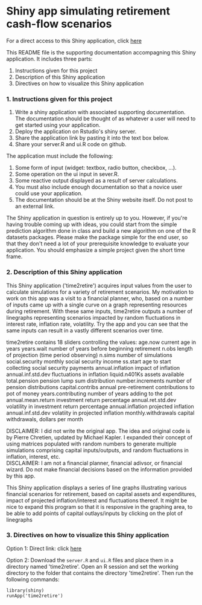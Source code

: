 # Shiny app simulating retirement cash-flow scenarios

For a direct access to this Shiny application, click [here](https://frankgoortani.shinyapps.io/timetoretire)

This README file is the supporting documentation accompagning this Shiny application. It includes three parts: 

1. Instructions given for this project
2. Description of this Shiny application
3. Directives on how to visualize this Shiny application

### 1. Instructions given for this project

1. Write a shiny application with associated supporting documentation. The documentation should be thought of as whatever a user will need to get started using your application. 
2. Deploy the application on Rstudio's shiny server.
3. Share the application link by pasting it into the text box below. 
4. Share your server.R and ui.R code on github. 

The application must include the following:

1. Some form of input (widget: textbox, radio button, checkbox, ...).
2. Some operation on the ui input in sever.R.
3. Some reactive output displayed as a result of server calculations.
4. You must also include enough documentation so that a novice user could use your application.
5. The documentation should be at the Shiny website itself. Do not post to an external link.

The Shiny application in question is entirely up to you. However, if you're having trouble coming up with ideas, you could start from the simple prediction algorithm done in class and build a new algorithm on one of the R datasets packages. Please make the package simple for the end user, so that they don't need a lot of your prerequisite knowledge to evaluate your application. You should emphasize a simple project given the short time frame.  

### 2. Description of this Shiny application

This Shiny application ('time2retire') acquires input values from the user to calculate simulations for a variety of retirement scenarios.   My motivation to work on this app was a visit to a financial planner, who, based on a number of inputs came up with a single curve on a graph representing resources during retirement.  With these same inputs, time2retire outputs a number of linegraphs representing scenarios impacted by random fluctuations in interest rate, inflation rate, volatility.  Try the app and you can see that the same inputs can result in a vastly different scenarios over time.  

time2retire contains 18 sliders controlling the values:
  age.now             current age in years
  years.wait          number of years before beginning retirement
  n.obs               length of projection (time period observing)
  n.sims              number of simulations
  social.security     monthly social security income
  ss.start            age to start collecting social security payments
  annual.inflation    impact of inflation
  annual.inf.std.dev  fluctuations in inflation
  liquid.n401Ks       assets available
  total.pension       pension lump sum distribution
  number.increments   number of pension distributions
  capital.contribs    annual pre-retirement contributions to pot of money 
  years.contributing  number of years adding to the pot
  annual.mean.return  investment return percentage
  annual.ret.std.dev  volatility in investment return percentage 
  annual.inflation    projected inflation
  annual.inf.std.dev  volatiity in projected inflation
  monthly.withdrawals capital withdrawals, dollars per month 


DISCLAIMER:  I did not write the original app.  The idea and original code is by Pierre Chretien, updated by Michael Kapler.  I expanded their concept of using matrices populated with random numbers to generate multiple simulations comprising capital inputs/outputs, and random fluctuations in inflation, interest, etc.   
DISCLAIMER:  I am not a financial planner, financial adivsor, or financial wizard.  Do not make financial decisions based on the information provided by this app.


This Shiny application displays a series of line graphs illustrating various financial scenarios for retirement, based on capital assets and expenditures, impact of projected inflation/interest and fluctuations thereof.  It might be nice to expand this program so that it is responsive in the graphing area, to be able to add points of capital outlays/inputs by clicking on the plot of linegraphs


### 3. Directives on how to visualize this Shiny application

Option 1: Direct link: click [here](https://frankgoortani.shinyapps.io/timetoretire)

Option 2: Download the `server.R` and `ui.R` files and place them in a directory named 'time2retire'. Open an R session and set the working directory to the folder that contains the directory 'time2retire'. Then run the following commands:

```
library(shiny)
runApp('time2retire')
```
